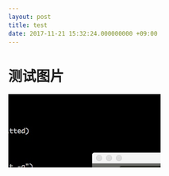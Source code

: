 ```yaml
---
layout: post
title: test
date: 2017-11-21 15:32:24.000000000 +09:00
---
```


# 测试图片
![image1](media/15112354849538.jpg)


